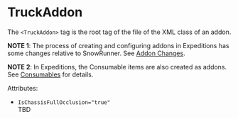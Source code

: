 # TruckAddon

The `<TruckAddon>` tag is the root tag of the file of the XML class of an addon. 

**NOTE 1**: The process of creating and configuring addons in Expeditions has some changes relative to SnowRunner. See [Addon Changes](./../../new_features/addon_changes.md).

**NOTE 2**: In Expeditions, the Consumable items are also created as addons. See [Consumables](./../../new_features/consumables.md) for details.

Attributes:

-   `IsChassisFullOcclusion="true"`  
    TBD